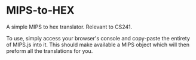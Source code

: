 MIPS-to-HEX
===========

A simple MIPS to hex translator. Relevant to CS241.

To use, simply access your browser's console and copy-paste the entirety of MIPS.js into it. This should make available a MIPS object which will then preform all the translations for you.
